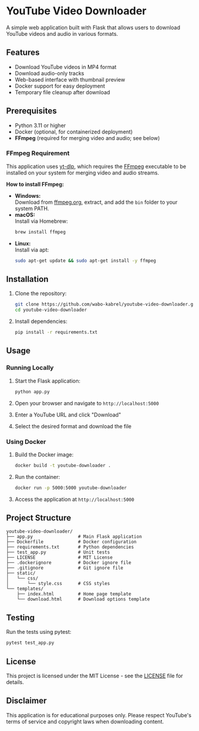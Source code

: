 # YouTube Video Downloader

A simple web application built with Flask that allows users to download YouTube videos and audio in various formats.

## Features

- Download YouTube videos in MP4 format
- Download audio-only tracks
- Web-based interface with thumbnail preview
- Docker support for easy deployment
- Temporary file cleanup after download

## Prerequisites

- Python 3.11 or higher
- Docker (optional, for containerized deployment)
- **FFmpeg** (required for merging video and audio; see below)

### FFmpeg Requirement

This application uses [yt-dlp](https://github.com/yt-dlp/yt-dlp), which requires the [FFmpeg](https://ffmpeg.org/) executable to be installed on your system for merging video and audio streams.

**How to install FFmpeg:**

- **Windows:**  
  Download from [ffmpeg.org](https://ffmpeg.org/download.html), extract, and add the `bin` folder to your system PATH.
- **macOS:**  
  Install via Homebrew:  
  ```bash
  brew install ffmpeg
  ```
- **Linux:**  
  Install via apt:  
  ```bash
  sudo apt-get update && sudo apt-get install -y ffmpeg
  ```

## Installation

1. Clone the repository:
   ```bash
   git clone https://github.com/wabo-kabrel/youtube-video-downloader.git
   cd youtube-video-downloader
   ```

2. Install dependencies:
   ```bash
   pip install -r requirements.txt
   ```

## Usage

### Running Locally

1. Start the Flask application:
   ```bash
   python app.py
   ```

2. Open your browser and navigate to `http://localhost:5000`

3. Enter a YouTube URL and click "Download"

4. Select the desired format and download the file

### Using Docker

1. Build the Docker image:
   ```bash
   docker build -t youtube-downloader .
   ```

2. Run the container:
   ```bash
   docker run -p 5000:5000 youtube-downloader
   ```

3. Access the application at `http://localhost:5000`

## Project Structure

```
youtube-video-downloader/
├── app.py                 # Main Flask application
├── Dockerfile             # Docker configuration
├── requirements.txt       # Python dependencies
├── test_app.py            # Unit tests
├── LICENSE                # MIT License
├── .dockerignore          # Docker ignore file
├── .gitignore             # Git ignore file
├── static/
│   └── css/
│       └── style.css      # CSS styles
└── templates/
    ├── index.html         # Home page template
    └── download.html      # Download options template
```

## Testing

Run the tests using pytest:
```bash
pytest test_app.py
```

## License

This project is licensed under the MIT License - see the [LICENSE](LICENSE) file for details.

## Disclaimer

This application is for educational purposes only. Please respect YouTube's terms of service and copyright laws when downloading content.
